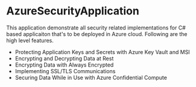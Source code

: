 # AzureSecurityApplication

This application demonstrate all security related implementations for C# based applicaiton that's to be deployed in Azure cloud. Following are the high level features.

- Protecting Application Keys and Secrets with Azure Key Vault and MSI
- Encrypting and Decrypting Data at Rest
- Encrypting Data with Always Encrypted
- Implementing SSL/TLS Communications
- Securing Data While in Use with Azure Confidential Compute
